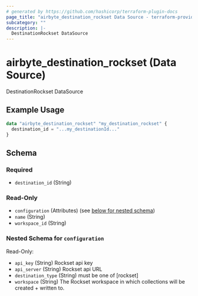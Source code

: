 ```yaml
---
# generated by https://github.com/hashicorp/terraform-plugin-docs
page_title: "airbyte_destination_rockset Data Source - terraform-provider-airbyte"
subcategory: ""
description: |-
  DestinationRockset DataSource
---
```


# airbyte_destination_rockset (Data Source)

DestinationRockset DataSource

## Example Usage

```terraform
data "airbyte_destination_rockset" "my_destination_rockset" {
  destination_id = "...my_destinationId..."
}
```

<!-- schema generated by tfplugindocs -->
## Schema

### Required

- `destination_id` (String)

### Read-Only

- `configuration` (Attributes) (see [below for nested schema](#nestedatt--configuration))
- `name` (String)
- `workspace_id` (String)

<a id="nestedatt--configuration"></a>
### Nested Schema for `configuration`

Read-Only:

- `api_key` (String) Rockset api key
- `api_server` (String) Rockset api URL
- `destination_type` (String) must be one of [rockset]
- `workspace` (String) The Rockset workspace in which collections will be created + written to.


